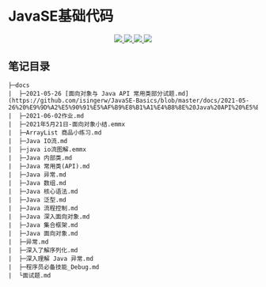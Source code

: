 # JavaSE基础代码

<p align="center">
    <a href="https://github.com/isingerw/JavaSE-Basics/issues">
        <img src="https://img.shields.io/github/issues/isingerw/JavaSE-Basics?style=for-the-badge">
    </a>
    <a href="https://github.com/isingerw/JavaSE-Basics/blob/master/LICENSE">
        <img src="https://img.shields.io/github/license/isingerw/JavaSE-Basics?style=for-the-badge">
    </a>
    <a href="https://github.com/isingerw/JavaSE-Basics/stargazers">
        <img src="https://img.shields.io/github/forks/isingerw/JavaSE-Basics?style=for-the-badge">
    </a>
        <a href="https://github.com/isingerw/JavaSE-Basics/network/members">
        <img src="https://img.shields.io/github/stars/isingerw/JavaSE-Basics?style=for-the-badge">
    </a>
</p>



## 笔记目录

```text
├─docs
|  ├─2021-05-26 [面向对象与 Java API 常用类部分试题.md](https://github.com/isingerw/JavaSE-Basics/blob/master/docs/2021-05-26%20%E9%9D%A2%E5%90%91%E5%AF%B9%E8%B1%A1%E4%B8%8E%20Java%20API%20%E5%B8%B8%E7%94%A8%E7%B1%BB%E9%83%A8%E5%88%86%E8%AF%95%E9%A2%98.md)
|  ├─2021-06-02作业.md
|  ├─2021年5月21日-面向对象小结.emmx
|  ├─ArrayList 商品小练习.md
|  ├─Java IO流.md
|  ├─java io流图解.emmx
|  ├─Java 内部类.md
|  ├─Java 常用类(API).md
|  ├─Java 异常.md
|  ├─Java 数组.md
|  ├─Java 核心语法.md
|  ├─Java 泛型.md
|  ├─Java 流程控制.md
|  ├─Java 深入面向对象.md
|  ├─Java 集合框架.md
|  ├─Java 面向对象.md
|  ├─异常.md
|  ├─深入了解序列化.md
|  ├─深入理解 Java 异常.md
|  ├─程序员必备技能_Debug.md
|  └面试题.md


```

